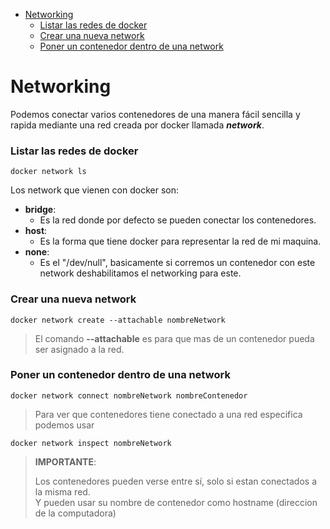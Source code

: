 - [Networking](#networking)
    - [Listar las redes de docker](#listar-las-redes-de-docker)
    - [Crear una nueva network](#crear-una-nueva-network)
    - [Poner un contenedor dentro de una network](#poner-un-contenedor-dentro-de-una-network)

# Networking

Podemos conectar varios contenedores de una manera fácil sencilla y rapida mediante una red creada por docker llamada ***network***.


### Listar las redes de docker

```docker
docker network ls
```

Los network que vienen con docker son:

- **bridge**:
  -  Es la red donde por defecto se pueden conectar los contenedores.
- **host**: 
  - Es la forma que tiene docker para representar la red de mi maquina.
- **none**: 
  - Es el "/dev/null", basicamente si corremos un contenedor con este network deshabilitamos el networking para este.

### Crear una nueva network

```docker
docker network create --attachable nombreNetwork
```

> El comando **--attachable** es para que mas de un contenedor pueda ser asignado a la red.


### Poner un contenedor dentro de una network

```docker
docker network connect nombreNetwork nombreContenedor
```

> Para ver que contenedores tiene conectado a una red especifica podemos usar

```docker
docker network inspect nombreNetwork
```

> **IMPORTANTE**:
> 
> Los contenedores pueden verse entre sí, solo si estan conectados a la misma red. <br>
> Y pueden usar su nombre de contenedor como hostname (direccion de la computadora)